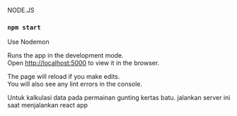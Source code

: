 NODE.JS

### `npm start`

Use Nodemon

Runs the app in the development mode.<br />
Open [http://localhost:5000](http://localhost:5000) to view it in the browser.

The page will reload if you make edits.<br />
You will also see any lint errors in the console.

Untuk kalkulasi data pada permainan gunting kertas batu.
jalankan server ini saat menjalankan react app

